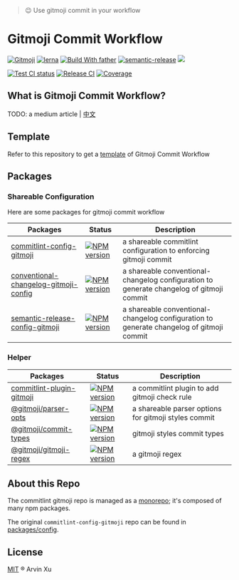 > 😉 Use gitmoji commit in your workflow

# Gitmoji Commit Workflow

[![Gitmoji][gitmoji]][gitmoji-url] [![lerna][lerna]][lerna-url] [![Build With father][father]][father-url] [![semantic-release][semantic-release]][semantic-release-repo] ![][license-url]

[![Test CI status][test-ci]][test-ci-url] [![Release CI][release-ci]][deploy-ci-url] [![Coverage][coverage]][codecov-url]

<!-- badge -->

[father]: https://img.shields.io/badge/build%20with-father-028fe4.svg
[father-url]: https://github.com/umijs/father/
[lerna]: https://img.shields.io/badge/maintained%20with-lerna-cc00ff.svg
[lerna-url]: https://lernajs.io/
[gitmoji]: https://img.shields.io/badge/gitmoji-%20😜%20😍-FFDD67.svg
[gitmoji-url]: https://gitmoji.carloscuesta.me/
[semantic-release]: https://img.shields.io/badge/%20%20%F0%9F%93%A6%F0%9F%9A%80-semantic--release-e10079.svg
[semantic-release-repo]: https://github.com/semantic-release/semantic-release
[license-url]: https://img.shields.io/github/license/arvinxx/gitmoji-commit-workflow

<!-- Github CI -->

[test-ci]: https://github.com/arvinxx/gitmoji-commit-workflow/workflows/Test%20CI/badge.svg
[release-ci]: https://github.com/arvinxx/gitmoji-commit-workflow/workflows/Release%20CI/badge.svg
[test-ci-url]: https://github.com/arvinxx/gitmoji-commit-workflow/actions?query=workflow%3A%22Test+CI%22
[deploy-ci-url]: https://github.com/arvinxx/gitmoji-commit-workflow/actions?query=workflow%3A%22Release+CI%22
[coverage]: https://codecov.io/gh/arvinxx/gitmoji-commit-workflow/branch/master/graph/badge.svg
[codecov-url]: https://codecov.io/gh/arvinxx/gitmoji-commit-workflow/branch/master

## What is Gitmoji Commit Workflow?

TODO: a medium article | [中文](https://www.yuque.com/arvinxx-fe/workflow/gitmoji-commit-workflow)

## Template

Refer to this repository to get a [template](https://github.com/arvinxx/gitmoji-commit-workflow-template) of Gitmoji Commit Workflow

## Packages

### Shareable Configuration

Here are some packages for gitmoji commit workflow

| Packages                                                      | Status                                                     | Description                                                                              |
| ------------------------------------------------------------- | ---------------------------------------------------------- | ---------------------------------------------------------------------------------------- |
| [commitlint-config-gitmoji](packages/commitlint-config)       | [![NPM version][config-image]][config-url]                 | a shareable commitlint configuration to enforcing gitmoji commit                         |
| [conventional-changelog-gitmoji-config](./packages/changelog) | [![NPM version][changelog-image]][changelog-url]           | a shareable conventional-changelog configuration to generate changelog of gitmoji commit |
| [semantic-release-config-gitmoji](packages/release-config)    | [![NPM version][release-module-image]][release-module-url] | a shareable conventional-changelog configuration to generate changelog of gitmoji commit |

[config-image]: http://img.shields.io/npm/v/commitlint-config-gitmoji.svg?style=flat-square&color=deepgreen&label=latest
[config-url]: http://npmjs.org/package/commitlint-config-gitmoji
[config-download]: https://img.shields.io/npm/dm/commitlint-config-gitmoji.svg?style=flat-square
[config-monorepo-image]: http://img.shields.io/npm/v/commitlint-config-gitmoji-monorepo.svg?style=flat-square&color=deepgreen&label=latest
[config-monorepo-url]: http://npmjs.org/package/commitlint-config-gitmoji-monorepo
[config-monorepo-download]: https://img.shields.io/npm/dm/commitlint-config-gitmoji-monorepo.svg?style=flat-square
[changelog-image]: http://img.shields.io/npm/v/conventional-changelog-gitmoji-config.svg?style=flat-square&color=deepgreen&label=latest
[changelog-url]: http://npmjs.org/package/conventional-changelog-gitmoji-config
[changelog-download]: https://img.shields.io/npm/dm/conventional-changelog-gitmoji-config.svg?style=flat-square
[release-module-image]: http://img.shields.io/npm/v/semantic-release-config-gitmoji-module.svg?style=flat-square&color=deepgreen&label=latest
[release-module-url]: http://npmjs.org/package/semantic-release-config-gitmoji-module
[release-module-download]: https://img.shields.io/npm/dm/semantic-release-config-gitmoji-module.svg?style=flat-square

### Helper

| Packages                                                | Status                                     | Description                                          |
| ------------------------------------------------------- | ------------------------------------------ | ---------------------------------------------------- |
| [commitlint-plugin-gitmoji](packages/commitlint-plugin) | [![NPM version][plugin-image]][plugin-url] | a commitlint plugin to add gitmoji check rule        |
| [@gitmoji/parser-opts](./packages/parser-opts)          | [![NPM version][parser-image]][parser-url] | a shareable parser options for gitmoji styles commit |
| [@gitmoji/commit-types](./packages/commit-types)        | [![NPM version][types-image]][types-url]   | gitmoji styles commit types                          |
| [@gitmoji/gitmoji-regex](./packages/gitmoji-regex)      | [![NPM version][regex-image]][regex-url]   | a gitmoji regex                                      |

<!-- npm url -->

[plugin-image]: http://img.shields.io/npm/v/commitlint-plugin-gitmoji.svg?style=flat-square&color=deepgreen&label=latest
[plugin-url]: http://npmjs.org/package/commitlint-plugin-gitmoji
[parser-image]: http://img.shields.io/npm/v/@gitmoji/parser-opts.svg?style=flat-square&color=deepgreen&label=latest
[parser-url]: http://npmjs.org/package/@gitmoji/parser-opts
[types-image]: http://img.shields.io/npm/v/@gitmoji/commit-types.svg?style=flat-square&color=deepgreen&label=latest
[types-url]: http://npmjs.org/package/@gitmoji/commit-types
[regex-image]: http://img.shields.io/npm/v/@gitmoji/gitmoji-regex.svg?style=flat-square&color=deepgreen&label=latest
[regex-url]: http://npmjs.org/package/@gitmoji/gitmoji-regex

## About this Repo

The commitlint gitmoji repo is managed as a [monorepo](https://github.com/babel/babel/blob/master/doc/design/monorepo.md); it's composed of many npm packages.

The original `commitlint-config-gitmoji` repo can be found in [packages/config](packages/commitlint-config).

## License

[MIT](./LICENSE) ® Arvin Xu
